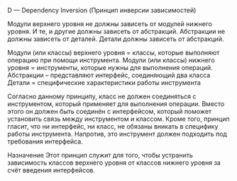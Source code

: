 D — Dependency Inversion (Принцип инверсии зависимостей)

Модули верхнего уровня не должны зависеть от модулей нижнего уровня. И те, и другие должны зависеть от абстракций.
Абстракции не должны зависеть от деталей. Детали должны зависеть от абстракций.

Модули (или классы) верхнего уровня = классы, которые выполняют операцию при помощи инструмента.
Модули (или классы) нижнего уровня = инструменты, которые нужны для выполнения операций.
Абстракции – представляют интерфейс, соединяющий два класса
Детали = специфические характеристики работы инструмента

Согласно данному принципу, класс не должен соединяться с инструментом, который применяет для выполнения операции.
Вместо этого он должен быть соединён с интерфейсом, который поможет установить связь между инструментом и классом. Кроме
того, принцип гласит, что ни интерфейс, ни класс, не обязаны вникать в специфику работы инструмента. Напротив, это
инструмент должен подходить под требования интерфейса.

Назначение
Этот принцип служит для того, чтобы устранить зависимость классов верхнего уровня от классов нижнего уровня за счёт
введения интерфейсов.